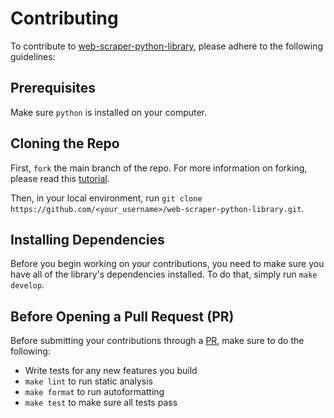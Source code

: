 # Contributing

To contribute to [web-scraper-python-library](https://github.com/keirkeenan/web-scraper-python-library), please adhere to the following guidelines:

## Prerequisites

Make sure `python` is installed on your computer.

## Cloning the Repo

First, `fork` the main branch of the repo. For more information on forking, please read this [tutorial](https://docs.github.com/en/get-started/quickstart/fork-a-repo).

Then, in your local environment, run `git clone https://github.com/<your_username>/web-scraper-python-library.git`.

## Installing Dependencies

Before you begin working on your contributions, you need to make sure you have all of the library's dependencies installed. To do that, simply run `make develop`.

## Before Opening a Pull Request (PR)

Before submitting your contributions through a [PR](https://docs.github.com/en/pull-requests/collaborating-with-pull-requests/proposing-changes-to-your-work-with-pull-requests/about-pull-requests), make sure to do the following:

- Write tests for any new features you build
- `make lint` to run static analysis
- `make format` to run autoformatting
- `make test` to make sure all tests pass
